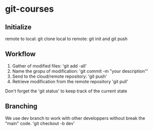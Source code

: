 # git-courses

## Initialize

remote to local: git clone
local to remote: git init and git push

## Workflow

1. Gather of modified files: 'git add -all'
2. Name the gropu of modification: 'git commit -m "your description"'
3. Send to the cloud/remote repository: 'git push'
4. Retrieve modification from the remote repository 'git pull'

Don't forget the 'git status' to keep track of the current state

## Branching
We use dev branch to work with other developpers without break the "main" code.
'git checkout -b dev'

